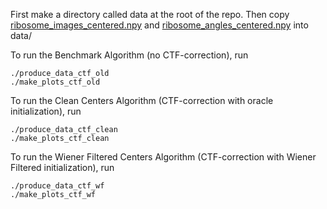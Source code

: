 First make a directory called data at the root of the repo. Then copy [ribosome\_images\_centered.npy](https://drive.google.com/file/d/1VBrdkhklVljOo7bGlonC6vC060ebBm0i/view?usp=sharing) and [ribosome\_angles\_centered.npy](https://drive.google.com/file/d/1ZBdXgjmj8VmDA3pxuc0YFjIA4tdf5R-u/view?usp=sharing) into data/ 

To run the Benchmark Algorithm (no CTF-correction), run
```
./produce_data_ctf_old
./make_plots_ctf_old
```

To run the Clean Centers Algorithm (CTF-correction with oracle initialization), run
```
./produce_data_ctf_clean
./make_plots_ctf_clean
```

To run the Wiener Filtered Centers Algorithm (CTF-correction with Wiener Filtered initialization), run
```
./produce_data_ctf_wf
./make_plots_ctf_wf
```